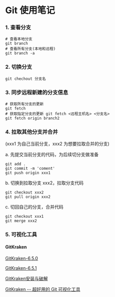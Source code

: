 # Git 使用笔记

### 1. 查看分支

```shell
# 查看本地分支
git branch 
# 查看所有分支(本地和远程)
git branch -a
```

### 2. 切换分支

```shell
git chechout 分支名
```

### 3. 同步远程新建的分支信息

```shell
# 获取所有分支的更新
git fetch
# 获取指定分支的更新 git fetch <远程主机名> <分支名>
git fetch origin branch2
```

### 4. 拉取其他分支并合并

(xxx1 为自己当前分支，xxx2 为想要拉取合并的分支)

a. 先提交当前分支的代码，为后续切分支做准备

```shell
git add .
git commit -m 'coment'
git push origin xxx1
```

b. 切换到拉取分支 xxx2，拉取分支代码

```shell
git checkout xxx2
git pull origin xxx2
```

c. 切回自己的分支，合并代码
```
git checkout xxx1
git merge xxx2
```

### 5. 可视化工具

#### GitKraken

[GitKraken-6.5.0](https://release.axocdn.com/win64/GitKrakenSetup-6.5.0.exe) 

[GitKraken-6.5.1](https://release.axocdn.com/win64/GitKrakenSetup-6.5.1.exe)

[GitKraken安装与破解](https://www.cnblogs.com/chonglu/p/14956468.html)

[GitKraken -- 超好用的 Git 可视化工具](https://zhuanlan.zhihu.com/p/98960725)

